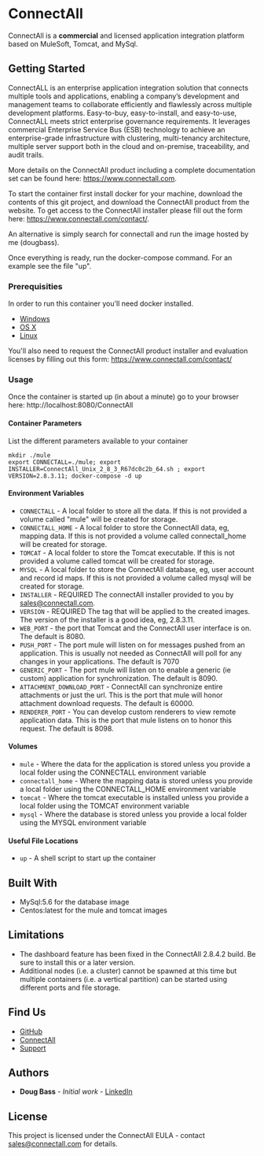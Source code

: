 # ConnectAll

ConnectAll is a **commercial** and licensed application integration platform based on MuleSoft, Tomcat, and MySql.

## Getting Started

ConnectALL is an enterprise application integration solution that connects multiple tools and applications, enabling a company’s development and management teams to collaborate efficiently and flawlessly across multiple development platforms. Easy-to-buy, easy-to-install, and easy-to-use, ConnectALL meets strict enterprise governance requirements. It leverages commercial Enterprise Service Bus (ESB) technology to achieve an enterprise-grade infrastructure with clustering, multi-tenancy architecture, multiple server support both in the cloud and on-premise, traceability, and audit trails.

More details on the ConnectAll product including a complete documentation set can be found here: https://www.connectall.com.

To start the container first install docker for your machine, download the contents of this git project, and download the ConnectAll product from the website. To get access to the ConnectAll installer please fill out the form here: https://www.connectall.com/contact/.

An alternative is simply search for connectall and run the image hosted by me (dougbass).

Once everything is ready, run the docker-compose command. For an example see the file "up".

### Prerequisities

In order to run this container you'll need docker installed.

* [Windows](https://docs.docker.com/windows/started)
* [OS X](https://docs.docker.com/mac/started/)
* [Linux](https://docs.docker.com/linux/started/)

You'll also need to request the ConnectAll product installer and evaluation licenses by filling out this form: https://www.connectall.com/contact/

### Usage

Once the container is started up (in about a minute) go to your browser here: http://localhost:8080/ConnectAll
#### Container Parameters

List the different parameters available to your container

```shell
mkdir ./mule
export CONNECTALL=./mule; export INSTALLER=ConnectAll_Unix_2_8_3_R67dc0c2b_64.sh ; export VERSION=2.8.3.11; docker-compose -d up
```

#### Environment Variables

* `CONNECTALL` - A local folder to store all the data. If this is not provided a volume called "mule" will be created for storage.
* `CONNECTALL_HOME` - A local folder to store the ConnectAll data, eg, mapping data. If this is not provided a volume called connectall_home will be created for storage.
* `TOMCAT` - A local folder to store the Tomcat executable. If this is not provided a volume called tomcat will be created for storage.
* `MYSQL` - A local folder to store the ConnectAll database, eg, user account and record id maps. If this is not provided a volume called mysql will be created for storage.
* `INSTALLER` - REQUIRED The connectAll installer provided to you by sales@connectall.com.
* `VERSION` - REQUIRED The tag that will be applied to the created images. The version of the installer is a good idea, eg, 2.8.3.11.
* `WEB_PORT` - the port that Tomcat and the ConnectAll user interface is on. The default is 8080.
* `PUSH_PORT` - The port mule will listen on for messages pushed from an application. This is usually not needed as ConnectAll will poll for any changes in your applications. The default is 7070
* `GENERIC_PORT` - The port mule will listen on to enable a generic (ie custom) application for synchronization. The default is 8090.
* `ATTACHMENT_DOWNLOAD_PORT` - ConnectAll can synchronize entire attachments or just the url. This is the port that mule will honor attachment download requests. The default is 60000.
* `RENDERER_PORT` - You can develop custom renderers to view remote application data. This is the port that mule listens on to honor this request. The default is 8098.

#### Volumes

* `mule` - Where the data for the application is stored unless you provide a local folder using the CONNECTALL environment variable
* `connectall_home` - Where the mapping data is stored unless you provide a local folder using the CONNECTALL_HOME environment variable
* `tomcat` - Where the tomcat executable is installed unless you provide a local folder using the TOMCAT environment variable
* `mysql` - Where the database is stored unless you provide a local folder using the MYSQL environment variable

#### Useful File Locations

* `up` - A shell script to start up the container

## Built With

* MySql:5.6 for the database image
* Centos:latest for the mule and tomcat images

## Limitations
* The dashboard feature has been fixed in the ConnectAll 2.8.4.2 build. Be sure to install this or a later version.
* Additional nodes (i.e. a cluster) cannot be spawned at this time but multiple containers (i.e. a vertical partition) can be started using different ports and file storage.

## Find Us

* [GitHub](https://github.com/dougbass/ConnectAll)
* [ConnectAll](https://www.connectall.com)
* [Support](https://jira.connectall.com/servicedesk/customer/portal/11)

## Authors

* **Doug Bass** - *Initial work* - [LinkedIn](https://www.linkedin.com/in/dougbass/)

## License

This project is licensed under the ConnectAll EULA - contact sales@connectall.com for details.
